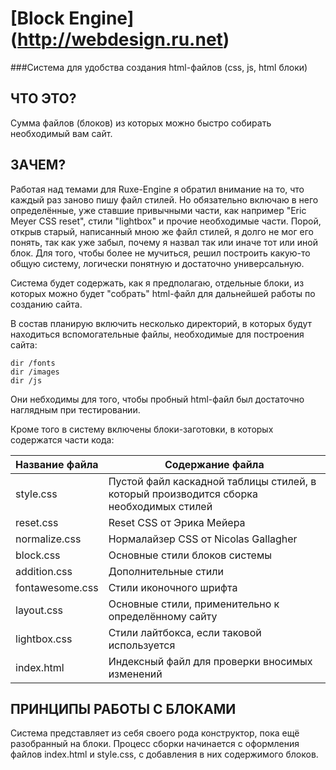 [Block Engine] (http://webdesign.ru.net)
==============
###Система для удобства создания html-файлов (css, js, html блоки)

ЧТО ЭТО?
--------

Сумма файлов (блоков) из которых можно быстро собирать необходимый вам сайт.


ЗАЧЕМ?
------

Работая над темами для Ruxe-Engine я обратил внимание на то, что каждый раз заново пишу файл стилей. Но обязательно включаю в него определённые, уже ставшие привычными части, как например "Eric Meyer CSS reset", стили "lightbox" и прочие необходимые части. Порой, открыв старый, написанный мною же файл стилей, я долго не мог его понять, так как уже забыл, почему я назвал так или иначе тот или иной блок. Для того, чтобы более не мучиться, решил построить какую-то общую систему, логически понятную и достаточно универсальную.

Система будет содержать, как я предполагаю, отдельные блоки, из которых можно будет "собрать" html-файл для дальнейшей работы по созданию сайта.

В состав планирую включить несколько директорий, в которых будут находиться вспомогательные файлы, необходимые для построения сайта:

    dir /fonts
    dir /images
    dir /js

Они небходимы для того, чтобы пробный html-файл был достаточно наглядным при тестировании.

Кроме того в систему включены блоки-заготовки, в которых содержатся части кода:

Название файла  | Содержание файла
----------------|----------------------
style.css       | Пустой файл каскадной таблицы стилей, в который производится сборка необходимых стилей
reset.css       | Reset CSS от Эрика Мейера
normalize.css   | Нормалайзер CSS от Nicolas Gallagher
block.css       | Основные стили блоков системы
addition.css    | Дополнительные стили
fontawesome.css | Стили иконочного шрифта
layout.css      | Основные стили, применительно к определённому сайту
lightbox.css    | Стили лайтбокса, если таковой используется
index.html      | Индексный файл для проверки вносимых изменений

ПРИНЦИПЫ РАБОТЫ С БЛОКАМИ
-------------------------

Система представляет из себя своего рода конструктор, пока ещё разобранный на блоки. Процесс сборки начинается с оформления файлов index.html и style.css, с добавления в них содержимого блоков.

